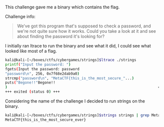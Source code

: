 This challenge gave me a binary which contains the flag. 

Challenge info:

>We've got this program that's supposed to check a password, and we're not quite sure how it works. Could you take a look at it and see about finding the password it's looking for?

I initially ran ltrace to run the binary and see what it did, I could see what looked like most of a flag.


```sh
kali@kali-[~/boxes/ctfs/cybergames/strings]$ltrace ./strings 
printf("Input the password: ")                                                       = 20
fgets(Input the password: password
"password\n", 256, 0x7f68e2dab9a0)                                             = 0x7ffc50e2e590
strcmp("password\n", "MetaCTF{this_is_the_most_secure_"...)                          = 35
puts("Begone!!"Begone!!
)                                                                     = 9
+++ exited (status 0) +++
```

Considering the name of the challenge I decided to run strings on the binary.


```sh
kali@kali-[~/boxes/ctfs/cybergames/strings]$strings strings | grep MetaCTF
MetaCTF{this_is_the_most_secure_ever}
```